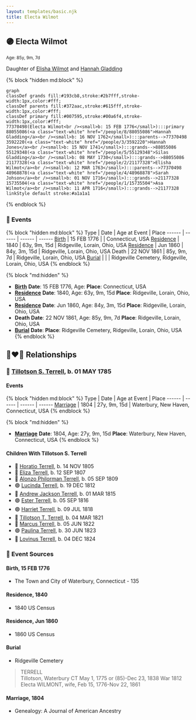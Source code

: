 ```yaml
---
layout: templates/basic.njk
title: Electa Wilmot
---
```

## 🟣 Electa Wilmot
<small>Age: 85y, 9m, 7d</small>

Daughter of [Elisha Wilmot](/people/2/21177328) and [Hannah Gladding](/people/8/88055086)

{% block "hidden md:block" %}
```mermaid
graph
classDef grands fill:#193cb8,stroke:#2b7fff,stroke-width:1px,color:#fff;
classDef parents fill:#372aac,stroke:#615fff,stroke-width:1px,color:#fff;
classDef primary fill:#007595,stroke:#00a6f4,stroke-width:1px,color:#fff;
77370498(Electa Wilmot<br /><small>b: 15 FEB 1776</small>):::primary
88055086(<a class="text-white" href="/people/8/88055086">Hannah Gladding</a><br /><small>b: 16 NOV 1762</small>):::parents-->77370498
3592220(<a class="text-white" href="/people/3/3592220">Hannah Jones</a><br /><small>b: 15 NOV 1741</small>):::grands-->88055086
55129348(<a class="text-white" href="/people/5/55129348">Silas Gladding</a><br /><small>b: 08 MAY 1730</small>):::grands-->88055086
21177328(<a class="text-white" href="/people/2/21177328">Elisha Wilmot</a><br /><small>b: 12 MAR 1763</small>):::parents-->77370498
48968878(<a class="text-white" href="/people/4/48968878">Sarah Johson</a><br /><small>b: 01 NOV 1716</small>):::grands-->21177328
15735504(<a class="text-white" href="/people/1/15735504">Asa Wilmot</a><br /><small>b: 11 APR 1716</small>):::grands-->21177328
linkStyle default stroke:#a1a1a1
```
{% endblock %}

### 📆 Events

{% block "hidden md:block" %}
Type | Date | Age at Event | Place
------ | ------ | ------ | ------
[Birth](#event-event-3) | 15 FEB 1776 |  | Connecticut, USA
[Residence](#event-event-0) | 1840 | 63y, 9m, 15d | Ridgeville, Lorain, Ohio, USA
[Residence](#event-event-1) | Jun 1860 | 84y, 3m, 15d | Ridgeville, Lorain, Ohio, USA
Death | 22 NOV 1861 | 85y, 9m, 7d | Ridgeville, Lorain, Ohio, USA
[Burial](#event-event-7) |  |  | Ridgeville Cemetery, Ridgeville, Lorain, Ohio, USA
{% endblock %}

{% block "md:hidden" %}
- **[Birth](#event-event-3)**
**Date**: 15 FEB 1776, Age:
**Place**: Connecticut, USA
- **[Residence](#event-event-0)**
**Date**: 1840, Age: 63y, 9m, 15d
**Place**: Ridgeville, Lorain, Ohio, USA
- **[Residence](#event-event-1)**
**Date**: Jun 1860, Age: 84y, 3m, 15d
**Place**: Ridgeville, Lorain, Ohio, USA
- **Death**
**Date**: 22 NOV 1861, Age: 85y, 9m, 7d
**Place**: Ridgeville, Lorain, Ohio, USA
- **[Burial](#event-event-7)**
**Date**:
**Place**: Ridgeville Cemetery, Ridgeville, Lorain, Ohio, USA
{% endblock %}

## 👩‍❤️‍👨 Relationships

### 🔵 [Tillotson S. Terrell](/people/2/25548435), b. 01 MAY 1785

#### Events

{% block "hidden md:block" %}
Type | Date | Age at Event | Place
------ | ------ | ------ | ------
[Marriage](#event-family-0-event-0) | 1804 | 27y, 9m, 15d | Waterbury, New Haven, Connecticut, USA
{% endblock %}

{% block "md:hidden" %}
- **[Marriage](#event-family-0-event-0)**
**Date**: 1804, Age: 27y, 9m, 15d
**Place**: Waterbury, New Haven, Connecticut, USA
{% endblock %}

#### Children With Tillotson S. Terrell
* 🔵 [Horatio Terrell](/people/7/74880220), b. 14 NOV 1805
* 🔵 [Eliza Terrell](/people/1/14584373), b. 12 SEP 1807
* 🔵 [Alonzo Philorman Terrell](/people/1/16020599), b. 05 SEP 1809
* 🟣 [Lucinda Terrell](/people/9/94352489), b. 19 DEC 1812
* 🔵 [Andrew Jackson Terrell](/people/1/15331189), b. 01 MAR 1815
* 🟣 [Ester Terrell](/people/2/27094826), b. 05 SEP 1816
* 🟣 [Harriet Terrell](/people/4/44975736), b. 09 JUL 1818
* 🔵 [Tillotson T. Terrell](/people/5/59687792), b. 04 MAR 1821
* 🔵 [Marcus Terrell](/people/2/231106), b. 05 JUN 1822
* 🟣 [Paulina Terrell](/people/1/17012140), b. 30 JUN 1823
* 🔵 [Lovinus Terrell](/people/8/80690232), b. 04 DEC 1824
### 📰 Event Sources

#### <a id="event-event-3"></a> Birth, 15 FEB 1776
* The Town and City of Waterbury, Connecticut  - 135

#### <a id="event-event-0"></a> Residence, 1840
* 1840 US Census

#### <a id="event-event-1"></a> Residence, Jun 1860
* 1860 US Census

#### <a id="event-event-7"></a> Burial
* Ridgeville Cemetery
>   
  > TERRELL  
  > Tillotson, Waterbury CT May 1, 1775 or (85)-Dec 23, 1838 War 1812  
  > Electa WILMONT, wife, Feb 15, 1776-Nov 22, 1861

#### <a id="event-family-0-event-0"></a> Marriage, 1804
* Genealogy: A Journal of American Ancestry